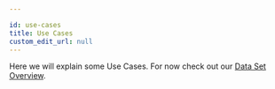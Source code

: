 ```yaml
---

id: use-cases
title: Use Cases
custom_edit_url: null
---
```

Here we will explain some Use Cases. For now check out our [Data Set Overview](overview.md).

